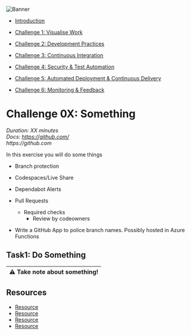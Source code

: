 ![Banner](../../Resources/Banner.png)

<!--- - Introduction--->
- [Introduction](../)
<!--- - Challenge 1: Visualise Work--->
- [Challenge 1: Visualise Work](content/01_visualise_work)
<!--- - Challenge 2: Development Practices--->
- [Challenge 2: Development Practices](content/02_development_practices)
<!--- - Challenge 3: Continuous Integration--->
- [Challenge 3: Continuous Integration](content/03_continuous_integration)
<!--- - Challenge 4: Security & Test Automation--->
- [Challenge 4: Security & Test Automation](content/04_security_and_test_automation)
<!--- - Challenge 5: Automated Deployment & Continuous Delivery--->
- [Challenge 5: Automated Deployment & Continuous Delivery](content/05_automated_deployment)
<!--- - Challenge 6: Monitoring & Feedback--->
- [Challenge 6: Monitoring & Feedback](content/06_monitoring_and_feedback)

# Challenge 0X: Something  
_Duration: XX minutes_  
_Docs: https://github.com/_  
_https://github.com_  

In this exercise you will do some things

- Branch protection
- Codespaces/Live Share
- Dependabot Alerts
- Pull Requests
  - Required checks
    - Review by codeowners

- Write a GitHub App to police branch names.  Possibly hosted in Azure Functions

## Task1: Do Something

| :warning: Take note about something! |
| --- |

## Resources

- [Resource](https://github.com)
- [Resource](https://github.com)
- [Resource](https://github.com)
- [Resource](https://github.com)
